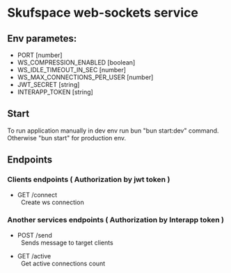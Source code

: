 # Skufspace web-sockets service

## Env parametes:
- PORT [number]
- WS_COMPRESSION_ENABLED [boolean]
- WS_IDLE_TIMEOUT_IN_SEC [number]
- WS_MAX_CONNECTIONS_PER_USER [number]
- JWT_SECRET [string]
- INTERAPP_TOKEN [string]

## Start
To run application manually in dev env run bun "bun start:dev" command.
Otherwise "bun start" for production env.

## Endpoints


### Clients endpoints ( Authorization by jwt token )
- GET /connect <br>
&nbsp; Create ws connection

### Another services endpoints ( Authorization by Interapp token )
- POST /send <br>
&nbsp; Sends message to target clients

- GET /active <br>
&nbsp; Get active connections count
